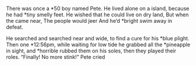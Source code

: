 There was once a *50 boy named Pete.
He lived alone on a island,
because he had *tiny smelly feet. 
He wished that he could live on dry land,
But when the came near, 
The people would jeer
And he’d *bright swim away in defeat. 


He searched and searched near and wide,
to find a cure for his *blue plight.
Then one *12:56pm, while waiting for low tide
he grabbed all the *pineapple in sight,
and *horrible rubbed them on his soles,
then they played their roles.
“Finally! No more stink!” Pete cried
